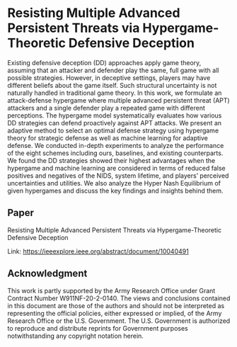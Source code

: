 # Resisting Multiple Advanced Persistent Threats via Hypergame-Theoretic Defensive Deception

Existing defensive deception (DD) approaches apply game theory, assuming that an attacker and defender play the same, full game with all possible strategies. However, in deceptive settings, players may have different beliefs about the game itself. Such structural uncertainty is not naturally handled in traditional game theory. In this work, we formulate an attack-defense hypergame where multiple advanced persistent threat (APT) attackers and a single defender play a repeated game with different perceptions. The hypergame model systematically evaluates how various DD strategies can defend proactively against APT attacks. We present an adaptive method to select an optimal defense strategy using hypergame theory for strategic defense as well as machine learning for adaptive defense. We conducted in-depth experiments to analyze the performance of the eight schemes including ours, baselines, and existing counterparts. We found the DD strategies showed their highest advantages when the hypergame and machine learning are considered in terms of reduced false positives and negatives of the NIDS, system lifetime, and players’ perceived uncertainties and utilities. We also analyze the Hyper Nash Equilibrium of given hypergames and discuss the key findings and insights behind them.

## Paper
Resisting Multiple Advanced Persistent Threats via Hypergame-Theoretic Defensive Deception

Link: https://ieeexplore.ieee.org/abstract/document/10040491

## Acknowledgment

This work is partly supported by the Army Research Office under Grant Contract Number W911NF-20-2-0140. The views and conclusions contained in this document are those of the authors and should not be interpreted as representing the official policies, either expressed or implied, of the Army Research Office or the U.S. Government. The U.S. Government is authorized to reproduce and distribute reprints for Government purposes notwithstanding any copyright notation herein.
